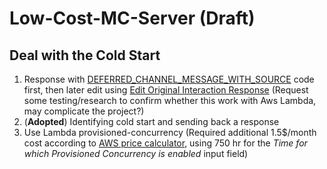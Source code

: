 # Low-Cost-MC-Server (Draft)

## Deal with the Cold Start
1. Response with [
DEFERRED_CHANNEL_MESSAGE_WITH_SOURCE](https://discord.com/developers/docs/interactions/receiving-and-responding#interaction-response-object-interaction-callback-type) code first, then later edit using [Edit Original Interaction Response](https://discord.com/developers/docs/interactions/receiving-and-responding#edit-original-interaction-response)
(Request some testing/research to confirm whether this work with Aws Lambda, may complicate the project?)
2. (**Adopted**) Identifying cold start and sending back a response 
3. Use Lambda provisioned-concurrency (Required additional 1.5$/month cost according to [AWS price calculator](https://calculator.aws/#/createCalculator/Lambda), using 750 hr for the *Time for which Provisioned Concurrency is enabled* input field)

